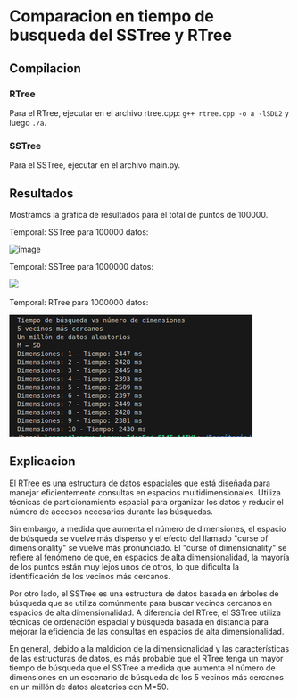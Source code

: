 # Comparacion en tiempo de busqueda del SSTree y RTree

## Compilacion
### RTree 
Para el RTree, ejecutar en el archivo rtree.cpp: `g++ rtree.cpp -o a -lSDL2` y luego `./a`.
### SSTree
Para el SSTree, ejecutar en el archivo main.py.

## Resultados

Mostramos la grafica de resultados para el total de puntos de 100000.

Temporal: SSTree para 100000 datos:

![image](https://github.com/DarKNeSsJuaN25/Rtree-SSTree/assets/68095284/c6257635-3240-491d-b09d-4026774639ff)


Temporal: SSTree para 1000000 datos:

<image src="1millonSStree.png">


Temporal: RTree para 1000000 datos:

![image](https://github.com/DarKNeSsJuaN25/Rtree-SSTree/blob/main/1millonRtree.png)


## Explicacion
El RTree es una estructura de datos espaciales que está diseñada para manejar eficientemente consultas en espacios multidimensionales. Utiliza técnicas de particionamiento espacial para organizar los datos y reducir el número de accesos necesarios durante las búsquedas.

Sin embargo, a medida que aumenta el número de dimensiones, el espacio de búsqueda se vuelve más disperso y el efecto del llamado "curse of dimensionality" se vuelve más pronunciado. El "curse of dimensionality" se refiere al fenómeno de que, en espacios de alta dimensionalidad, la mayoría de los puntos están muy lejos unos de otros, lo que dificulta la identificación de los vecinos más cercanos.

Por otro lado, el SSTree es una estructura de datos basada en árboles de búsqueda que se utiliza comúnmente para buscar vecinos cercanos en espacios de alta dimensionalidad. A diferencia del RTree, el SSTree utiliza técnicas de ordenación espacial y búsqueda basada en distancia para mejorar la eficiencia de las consultas en espacios de alta dimensionalidad.

En general, debido a la maldicion de la dimensionalidad y las características de las estructuras de datos, es más probable que el RTree tenga un mayor tiempo de búsqueda que el SSTree a medida que aumenta el número de dimensiones en un escenario de búsqueda de los 5 vecinos más cercanos en un millón de datos aleatorios con M=50.
